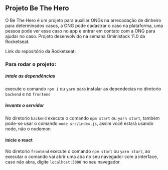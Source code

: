 ## Projeto Be The Hero

O Be The Hero é um projeto para auxiliar ONGs na arrecadação de dinheiro para determinados casos, a ONG pode cadastrar o caso na plataforma, uma pessoa pode ver esse caso no app  e entrar em contato com a ONG para ajudar no caso. Projeto desenvolvido na semana Oministack 11.0 da Rocketseat.

Link do repositório da Rocketseat: 


### Para rodar o projeto:

##### intale as dependências
 execute o comando `npm i` ou `yarn` para instalar as dependecias no diretorio `backend` e no `frontend`

##### levante o servidor
 No diretorio `backend` execute o comando `npm start` ou `yarn start`, também pode-se usar o comando `node src/index.js`, assim você estará usando node, não o nodemon
#### inicie o react
 No diretorio `frontend` execute o comando `npm start` ou `yarn start`, ao executar o comando vai abrir uma aba no seu navegador com a interface, caso não abra, digite `localhost:3000` no seu navegador.

